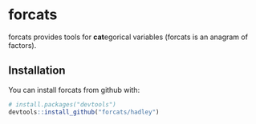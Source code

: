 # forcats

forcats provides tools for **cat**egorical variables (forcats is an anagram of factors).

## Installation

You can install forcats from github with:

```R
# install.packages("devtools")
devtools::install_github("forcats/hadley")
```
